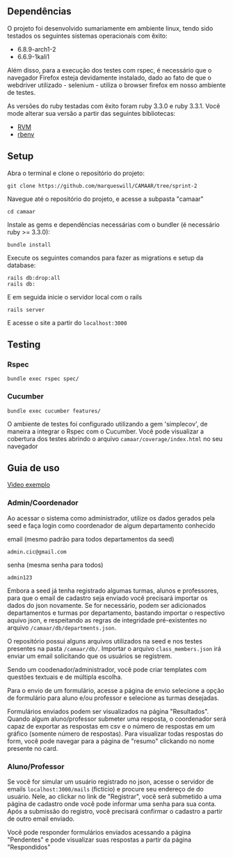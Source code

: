 ## Dependências
O projeto foi desenvolvido sumariamente em ambiente linux, tendo sido testados os seguintes sistemas operacionais com êxito:

- 6.8.9-arch1-2
- 6.6.9-1kali1

Além disso, para a execução dos testes com rspec, é necessário que o navegador Firefox esteja devidamente instalado, dado ao fato de que o webdriver utilizado - selenium - utiliza o browser firefox em nosso ambiente de testes.

As versões do ruby testadas com êxito foram ruby 3.3.0 e ruby 3.3.1. Você mode alterar sua versão a partir das seguintes bibliotecas:
- [RVM](https://rvm.io/)
- [rbenv](https://github.com/rbenv/rbenv)

## Setup ##
Abra o terminal e clone o repositório do projeto:
```
git clone https://github.com/marqueswill/CAMAAR/tree/sprint-2 
```

Navegue até o repositório do projeto, e acesse a subpasta "camaar"
```
cd camaar
```

Instale as gems e dependências necessárias com o bundler (é necessário ruby >= 3.3.0):
```
bundle install
```

Execute os seguintes comandos para fazer as migrations e setup da database:
```
rails db:drop:all
rails db:
```

E em seguida inicie o servidor local com o rails
```
rails server
```
E acesse o site a partir do ```localhost:3000```

## Testing ##

### Rspec

```
bundle exec rspec spec/ 
```

### Cucumber
```
bundle exec cucumber features/ 
```

O ambiente de testes foi configurado utilizando a gem 'simplecov', de maneira a integrar o Rspec com o Cucumber. Você pode visualizar a cobertura dos testes abrindo o arquivo ``` camaar/coverage/index.html ``` no seu navegador

## Guia de uso
[Vìdeo exemplo](https://youtu.be/bIlr8v9HpNo)

### Admin/Coordenador
Ao acessar o sistema como administrador, utilize os dados gerados pela seed e faça login como coordenador de algum departamento conhecido 

email (mesmo padrão para todos departamentos da seed) 
```
admin.cic@gmail.com
```

senha (mesma senha para todos) 
```
admin123
``` 

Embora a seed já tenha registrado algumas turmas, alunos e professores, para que o email de cadastro seja enviado você precisará importar os dados do json novamente. Se for necessário, podem ser adicionados departamentos e turmas por departamento, bastando importar o respectivo aquivo json, e respeitando as regras de integridade pré-existentes no arquivo `/camaar/db/departments.json`.

O repositório possui alguns arquivos utilizados na seed e nos testes presentes na pasta `/camaar/db/`. Importar o arquivo `class_members.json` irá enviar um email solicitando que os usuários se registrem. 

Sendo um coodenador/administrador, você pode criar templates com questões textuais e de múltipla escolha. 

Para o envio de um formulário, acesse a página de envio selecione a opção de formulário para aluno e/ou professor e selecione as turmas desejadas.

Formulários enviados podem ser visualizados na página "Resultados". Quando algum aluno/professor submeter uma resposta, o coordenador será capaz de exportar as respostas em csv e o número de respostas em um gráfico (somente número de respostas). Para visualizar todas respostas do form, você pode navegar para a página de "resumo" clickando no nome presente no card. 

### Aluno/Professor

Se você for simular um usuário registrado no json, acesse o servidor de emails `localhost:3000/mails` (fictício) e procure seu endereço de do usuário. Nele, ao clickar no link de "Registrar", você será submetido a uma página de cadastro onde você pode informar uma senha para sua conta. Após a submissão do registro, você precisará confirmar o cadastro a partir de outro email enviado.

Você pode responder formulários enviados acessando a página "Pendentes" e pode visualizar suas respostas a partir da página "Respondidos" 
